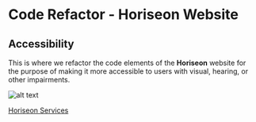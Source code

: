 # Code Refactor - Horiseon Website
## Accessibility

This is where we refactor the code elements of the __Horiseon__ website for the purpose of making it more accessible to users with visual, hearing, or other impairments.

![alt text](assets/Horiseon-Services-Screenshot.png)

[Horiseon Services](file:///Users/jg/Desktop/class-repos/code-refactor/index.html)